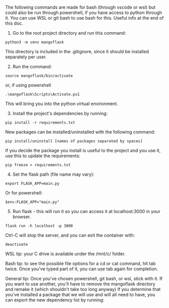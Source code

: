The following commands are made for bash (through vscode or wsl) but could also be run through powershell, if you have access to python through it. You can use WSL or git bash to use bash for this. Useful info at the end of this doc.


1. Go to the root project directory and run this command: 
<!---->
    python3 -m venv mangoflask

This directory is included in the .gitignore, since it should be installed separately per user.

2. Run the command:
<!--  -->
    source mangoflask/bin/activate

or, if using powershell

    .\mangoflask\Scripts\Activate.ps1

This will bring you into the python virtual environment.

3. Install the project's dependencies by running: 
<!---->
    pip install -r requirements.txt

New packages can be installed/uninstalled with the following command:

    pip install/uninstall [names of packages separated by spaces]

If you decide the package you install is useful to the project and you use it, use this to update the requirements:

    pip freeze > requirements.txt

4. Set the flask path (file name may vary):
<!---->
    export FLASK_APP=main.py

Or for powershell:

    $env:FLASK_APP="main.py"

5. Run flask - this will run it so you can access it at localhost:3000 in your browser. 
<!---->
    flask run -h localhost -p 3000

Ctrl-C will stop the server, and you can exit the container with:

    deactivate


WSL tip: your C drive is available under the /mnt/c/ folder.

Bash tip: to see the possible file options for a cd or cat command, hit tab twice. Once you've typed part of it, you can use tab again for completion.

General tip: Once you've chosen powershell, git bash, or wsl, stick with it. If you want to use another, you'll have to remove the mangoflask directory and remake it (which shouldn't take too long anyway)
If you determine that you've installed a package that we will use and will all need to have, you can export the new dependency list by running: 
